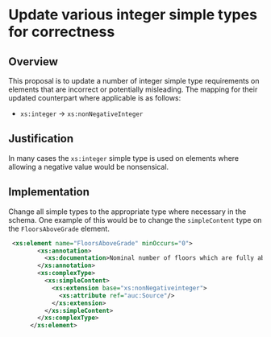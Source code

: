# Update various integer simple types for correctness

## Overview

This proposal is to update  a number of integer simple type requirements on elements that are incorrect or potentially misleading. The mapping for  their updated counterpart where applicable is as follows:
 - `xs:integer` -> `xs:nonNegativeInteger`
## Justification

In many cases the `xs:integer` simple type is used on elements where allowing a negative value would be nonsensical.  

## Implementation

Change all simple types to the appropriate type where necessary in the schema.  One example of this would be to change the `simpleContent` type on the `FloorsAboveGrade` element.  
```xml
 <xs:element name="FloorsAboveGrade" minOccurs="0">
        <xs:annotation>
          <xs:documentation>Nominal number of floors which are fully above ground.</xs:documentation>
        </xs:annotation>
        <xs:complexType>
          <xs:simpleContent>
            <xs:extension base="xs:nonNegativeinteger">
              <xs:attribute ref="auc:Source"/>
            </xs:extension>
          </xs:simpleContent>
        </xs:complexType>
      </xs:element>
```
